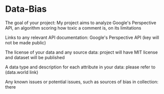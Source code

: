 # Data-Bias

The goal of your project: My project aims to analyze Google's Perspective API, an algorithm scoring how toxic a comment is, on its limitations

Links to any relevant API documentation: Google's Perspective API (key will not be made public)

The license of your data and any source data: project will have MIT license and dataset will be published

A data type and description for each attribute in your data: please refer to (data.world link)

Any known issues or potential issues, such as sources of bias in collection: there 

